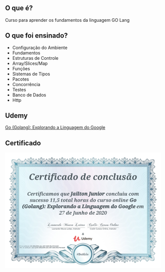 ## O que é?
Curso para aprender os fundamentos da linguagem GO Lang

## O que foi ensinado?
- Configuração do Ambiente
- Fundamentos
- Estruturas de Controle
- Array/Slices/Map
- Funções
- Sistemas de Tipos
- Pacotes
- Concorrência
- Testes
- Banco de Dados
- Http

## Udemy
[Go (Golang): Explorando a Linguagem do Google](https://www.udemy.com/course/curso-go/)

## Certificado
![Screenshot](/13-readme-image/UC-d95a2255-edbc-46f1-8d02-8fba7541db48.jpg)